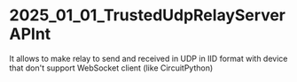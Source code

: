 # 2025_01_01_TrustedUdpRelayServerAPInt
It allows to make relay to send and received in UDP in IID format with device that don't support WebSocket client (like CircuitPython) 
